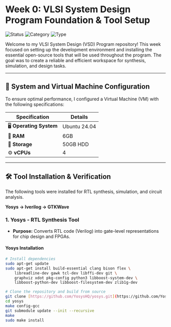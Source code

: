 # Week 0: VLSI System Design Program Foundation & Tool Setup

![Status](https://img.shields.io/badge/STATUS-COMPLETE-green)
![Category](https://img.shields.io/badge/CATEGORY-VLSI-blue)
![Type](https://img.shields.io/badge/TYPE-System%20Design-informational)

Welcome to my VLSI System Design (VSD) Program repository! This week focused on setting up the development environment and installing the essential open-source tools that will be used throughout the program. The goal was to create a reliable and efficient workspace for synthesis, simulation, and design tasks.

---

## 🚀 System and Virtual Machine Configuration

To ensure optimal performance, I configured a Virtual Machine (VM) with the following specifications:

| Specification         | Details         |
| --------------------- | --------------- |
| 🖥️ **Operating System** | Ubuntu 24.04    |
| 🧠 **RAM** | 6GB             |
| 💾 **Storage** | 50GB HDD        |
| ⚙️ **vCPUs** | 4               |



---

## 🛠️ Tool Installation & Verification

The following tools were installed for RTL synthesis, simulation, and circuit analysis.

**Yosys → Iverilog → GTKWave**

### 1. Yosys - RTL Synthesis Tool

* **Purpose:** Converts RTL code (Verilog) into gate-level representations for chip design and FPGAs.

#### Yosys Installation

```bash
# Install dependencies
sudo apt-get update
sudo apt-get install build-essential clang bison flex \
	libreadline-dev gawk tcl-dev libffi-dev git \
	graphviz xdot pkg-config python3 libboost-system-dev \
	libboost-python-dev libboost-filesystem-dev zlib1g-dev

# Clone the repository and build from source
git clone [https://github.com/YosysHQ/yosys.git](https://github.com/YosysHQ/yosys.git)
cd yosys
make config-gcc
git submodule update --init --recursive
make
sudo make install


